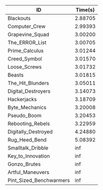 |ID|Time(s)|
|-|-|
|Blackouts|2.88705|
|Computer_Crew|2.99393|
|Grapevine_Squad|3.00200|
|The_ERROR_List|3.00705|
|Prime_Calculus|3.01244|
|Creed_Symbol|3.01570|
|Loose_Screws|3.01732|
|Beasts|3.01815|
|The_Hit_Blunders|3.05011|
|Digital_Destroyers|3.14073|
|Hackerjacks|3.18709|
|Byte_Mechanics|3.20008|
|Pseudo_Boom|3.20453|
|Rebooting_Rebels|3.22959|
|Digitally_Destroyed|4.24880|
|Rug_Heed_Bend|5.08392|
|Smalltalk_Dribble|inf|
|Key_to_Innovation|inf|
|Gonzo_Brutes|inf|
|Artful_Maneuvers|inf|
|Pint_Sized_Benchwarmers|inf|
